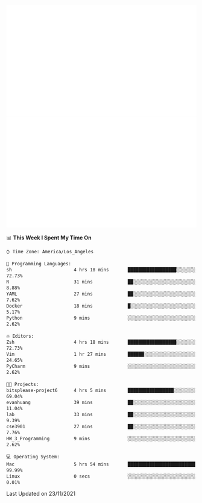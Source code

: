 <a href="https://github.com/jstrieb/github-stats">
 
![](https://github.com/evanhuang117/github-stats/blob/master/generated/overview.svg)
![](https://github.com/evanhuang117/github-stats/blob/master/generated/languages.svg)

</a>

<!--START_SECTION:waka-->
📊 **This Week I Spent My Time On** 

```text
⌚︎ Time Zone: America/Los_Angeles

💬 Programming Languages: 
sh                       4 hrs 18 mins       ██████████████████░░░░░░░   72.73% 
R                        31 mins             ██░░░░░░░░░░░░░░░░░░░░░░░   8.88% 
YAML                     27 mins             ██░░░░░░░░░░░░░░░░░░░░░░░   7.62% 
Docker                   18 mins             █░░░░░░░░░░░░░░░░░░░░░░░░   5.17% 
Python                   9 mins              ░░░░░░░░░░░░░░░░░░░░░░░░░   2.62%

🔥 Editors: 
Zsh                      4 hrs 18 mins       ██████████████████░░░░░░░   72.73% 
Vim                      1 hr 27 mins        ██████░░░░░░░░░░░░░░░░░░░   24.65% 
PyCharm                  9 mins              ░░░░░░░░░░░░░░░░░░░░░░░░░   2.62%

🐱‍💻 Projects: 
bitsplease-project6      4 hrs 5 mins        █████████████████░░░░░░░░   69.04% 
evanhuang                39 mins             ██░░░░░░░░░░░░░░░░░░░░░░░   11.04% 
lab                      33 mins             ██░░░░░░░░░░░░░░░░░░░░░░░   9.39% 
cse3901                  27 mins             ██░░░░░░░░░░░░░░░░░░░░░░░   7.76% 
HW_3_Programming         9 mins              ░░░░░░░░░░░░░░░░░░░░░░░░░   2.62%

💻 Operating System: 
Mac                      5 hrs 54 mins       █████████████████████████   99.99% 
Linux                    0 secs              ░░░░░░░░░░░░░░░░░░░░░░░░░   0.01%

```


 Last Updated on 23/11/2021
<!--END_SECTION:waka-->
